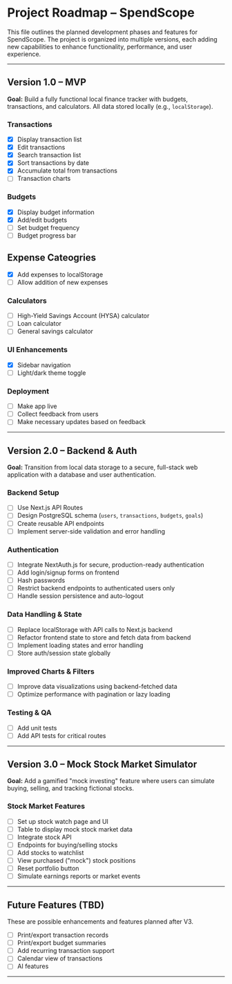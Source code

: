 # Project Roadmap – SpendScope

This file outlines the planned development phases and features for SpendScope. The project is organized into multiple versions, each adding new capabilities to enhance functionality, performance, and user experience.

---

## Version 1.0 – MVP

**Goal:** Build a fully functional local finance tracker with budgets, transactions, and calculators. All data stored locally (e.g., `localStorage`).

### Transactions
- [x] Display transaction list
- [X] Edit transactions
- [X] Search transaction list
- [X] Sort transactions by date
- [X] Accumulate total from transactions
- [ ] Transaction charts

### Budgets
- [X] Display budget information
- [X] Add/edit budgets
- [ ] Set budget frequency
- [ ] Budget progress bar

## Expense Cateogries
- [X] Add expenses to localStorage
- [ ] Allow addition of new expenses

### Calculators
- [ ] High-Yield Savings Account (HYSA) calculator
- [ ] Loan calculator
- [ ] General savings calculator

### UI Enhancements
- [X] Sidebar navigation
- [ ] Light/dark theme toggle

### Deployment
- [ ] Make app live
- [ ] Collect feedback from users
- [ ] Make necessary updates based on feedback

---

## Version 2.0 – Backend & Auth

**Goal:** Transition from local data storage to a secure, full-stack web application with a database and user authentication.

### Backend Setup
- [ ] Use Next.js API Routes
- [ ] Design PostgreSQL schema (`users`, `transactions`, `budgets`, `goals`)
- [ ] Create reusable API endpoints
- [ ] Implement server-side validation and error handling

### Authentication
- [ ] Integrate NextAuth.js for secure, production-ready authentication
- [ ] Add login/signup forms on frontend
- [ ] Hash passwords
- [ ] Restrict backend endpoints to authenticated users only
- [ ] Handle session persistence and auto-logout

### Data Handling & State
- [ ] Replace localStorage with API calls to Next.js backend
- [ ] Refactor frontend state to store and fetch data from backend
- [ ] Implement loading states and error handling
- [ ] Store auth/session state globally

### Improved Charts & Filters
- [ ] Improve data visualizations using backend-fetched data
- [ ] Optimize performance with pagination or lazy loading

### Testing & QA
- [ ] Add unit tests 
- [ ] Add API tests for critical routes

---

## Version 3.0 – Mock Stock Market Simulator

**Goal:** Add a gamified "mock investing" feature where users can simulate buying, selling, and tracking fictional stocks.

### Stock Market Features
- [ ] Set up stock watch page and UI
- [ ] Table to display mock stock market data
- [ ] Integrate stock API
- [ ] Endpoints for buying/selling stocks
- [ ] Add stocks to watchlist
- [ ] View purchased ("mock") stock positions
- [ ] Reset portfolio button
- [ ] Simulate earnings reports or market events

---

## Future Features (TBD)

These are possible enhancements and features planned after V3.

- [ ] Print/export transaction records
- [ ] Print/export budget summaries
- [ ] Add recurring transaction support
- [ ] Calendar view of transactions
- [ ] AI features

---
